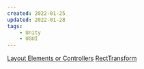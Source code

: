 ```yaml
---
created: 2022-01-25
updated: 2022-01-28
tags:
    - Unity
    - UGUI
---
```


[Layout Elements or Controllers](UGUI/Layout%20Elements%20or%20Controllers.md)
[RectTransform](UGUI/RectTransform.md)